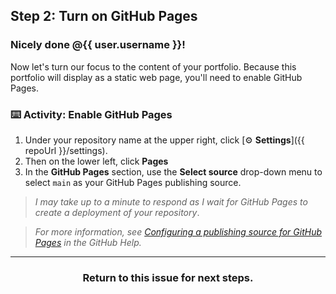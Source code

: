 ## Step 2: Turn on GitHub Pages

### Nicely done @{{ user.username }}!

Now let's turn our focus to the content of your portfolio. Because this portfolio will display as a static web page, you'll need to enable GitHub Pages.

### :keyboard: Activity: Enable GitHub Pages
1. Under your repository name at the upper right, click [:gear: **Settings**]({{ repoUrl }}/settings).
2. Then on the lower left, click **Pages**
3. In the **GitHub Pages** section, use the **Select source** drop-down menu to select `main` as your GitHub Pages publishing source.

> _I may take up to a minute to respond as I wait for GitHub Pages to create a deployment of your repository_.

> _For more information, see [Configuring a publishing source for GitHub Pages](https://help.github.com/articles/configuring-a-publishing-source-for-github-pages/) in the GitHub Help._

<hr>
<h3 align="center">Return to this issue for next steps.</h3>
